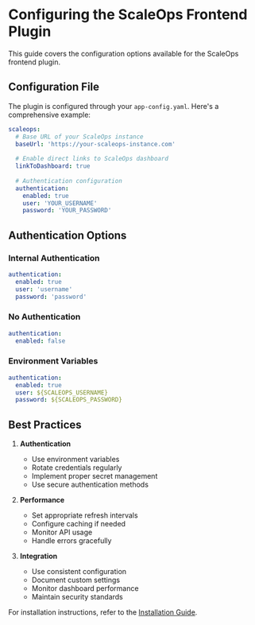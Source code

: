 # Configuring the ScaleOps Frontend Plugin

This guide covers the configuration options available for the ScaleOps frontend plugin.

## Configuration File

The plugin is configured through your `app-config.yaml`. Here's a comprehensive example:

```yaml
scaleops:
  # Base URL of your ScaleOps instance
  baseUrl: 'https://your-scaleops-instance.com'
  
  # Enable direct links to ScaleOps dashboard
  linkToDashboard: true
  
  # Authentication configuration
  authentication:
    enabled: true
    user: 'YOUR_USERNAME'
    password: 'YOUR_PASSWORD'
```

## Authentication Options

### Internal Authentication
```yaml
authentication:
  enabled: true
  user: 'username'
  password: 'password'
```

### No Authentication
```yaml
authentication:
  enabled: false
```

### Environment Variables
```yaml
authentication:
  enabled: true
  user: ${SCALEOPS_USERNAME}
  password: ${SCALEOPS_PASSWORD}
```

## Best Practices

1. **Authentication**
    - Use environment variables
    - Rotate credentials regularly
    - Implement proper secret management
    - Use secure authentication methods

2. **Performance**
    - Set appropriate refresh intervals
    - Configure caching if needed
    - Monitor API usage
    - Handle errors gracefully

3. **Integration**
    - Use consistent configuration
    - Document custom settings
    - Monitor dashboard performance
    - Maintain security standards

For installation instructions, refer to the [Installation Guide](./install.md).
